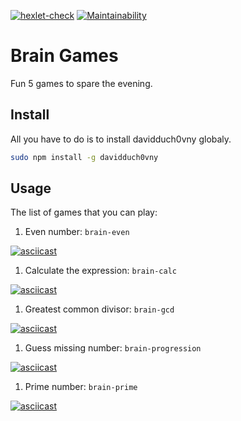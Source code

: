 [![hexlet-check](https://github.com/DavidDuch0vny/fullstack-javascript-project-44/actions/workflows/hexlet-check.yml/badge.svg)](https://github.com/DavidDuch0vny/fullstack-javascript-project-44/actions/workflows/hexlet-check.yml)
[![Maintainability](https://api.codeclimate.com/v1/badges/992d2016a807d365585a/maintainability)](https://codeclimate.com/github/DavidDuch0vny/fullstack-javascript-project-44/maintainability)

Brain Games
===========

Fun 5 games to spare the evening.

Install
-------

All you have to do is to install davidduch0vny globaly.

```bash
sudo npm install -g davidduch0vny
```

Usage
-----

The list of games that you can play:

1. Even number: `brain-even`

[![asciicast](https://asciinema.org/a/kktYVgBw4PMD8QevcTHD8q65l.svg)](https://asciinema.org/a/kktYVgBw4PMD8QevcTHD8q65l)

1. Calculate the expression: `brain-calc`

[![asciicast](https://asciinema.org/a/fxwpWjeJskknd9lUkJIrKScsL.svg)](https://asciinema.org/a/fxwpWjeJskknd9lUkJIrKScsL)

1. Greatest common divisor: `brain-gcd`

[![asciicast](https://asciinema.org/a/qwOZP0iWMCuNpOojYgzRXkLMs.svg)](https://asciinema.org/a/qwOZP0iWMCuNpOojYgzRXkLMs)

1. Guess missing number: `brain-progression`

[![asciicast](https://asciinema.org/a/kktYVgBw4PMD8QevcTHD8q65l.svg)](https://asciinema.org/a/kktYVgBw4PMD8QevcTHD8q65l)

1. Prime number: `brain-prime`

[![asciicast](https://asciinema.org/a/6nY22aqHQE41OrEpmHIK3568c.svg)](https://asciinema.org/a/6nY22aqHQE41OrEpmHIK3568c)
